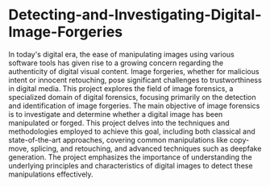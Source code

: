 # Detecting-and-Investigating-Digital-Image-Forgeries

In today's digital era, the ease of manipulating images using various software tools has given rise to a growing concern regarding the authenticity of digital visual content. Image forgeries, whether for malicious intent or innocent retouching, pose significant challenges to trustworthiness in digital media. This project explores the field of image forensics, a specialized domain of digital forensics, focusing primarily on the detection and identification of image forgeries. The main objective of image forensics is to investigate and determine whether a digital image has been manipulated or forged. This project delves into the techniques and methodologies employed to achieve this goal, including both classical and state-of-the-art approaches, covering common manipulations like copy-move, splicing, and retouching, and advanced techniques such as deepfake generation. The project emphasizes the importance of understanding the underlying principles and characteristics of digital images to detect these manipulations effectively.
